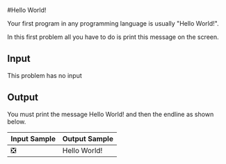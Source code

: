 #Hello World!

Your first program in any programming language is usually "Hello World!". 

In this first problem all you have to do is print this message on the screen.

## Input

This problem has no input

## Output

You must print the message Hello World! and then the endline as shown below.

Input Sample | Output Sample
--- | --- 
❎| Hello World! 